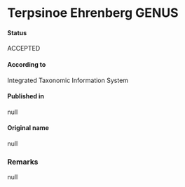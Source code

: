Terpsinoe Ehrenberg GENUS
=======

#### Status
ACCEPTED

#### According to
Integrated Taxonomic Information System

#### Published in
null

#### Original name
null

### Remarks
null